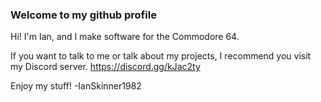 ### Welcome to my github profile

Hi! I'm Ian, and I make software for the Commodore 64.

If you want to talk to me or talk about my projects, I recommend you visit my Discord server. https://discord.gg/kJac2ty

Enjoy my stuff!
-IanSkinner1982
